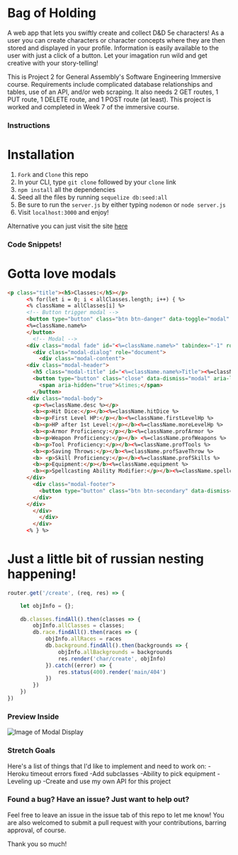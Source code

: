 # Bag of Holding
A web app that lets you swiftly create and collect D&D 5e characters! As a user you can create characters or character concepts where they are then stored and displayed in your profile. Information is easily available to the user with just a click of a button. Let your imagation run wild and get creative with your story-telling!

This is Project 2 for General Assembly's Software Engineering Immersive course. Requirements include complicated database relationships and tables, use of an API, and/or web scraping. It also needs 2 GET routes, 1 PUT route, 1 DELETE route, and 1 POST route (at least). This project is worked and completed in Week 7 of the immersive course. 

### Instructions
# Installation
1. `Fork` and `Clone` this repo
2. In your CLI, type `git clone` followed by your `clone` link
3. `npm install` all the dependencies
4. Seed all the files by running `sequelize db:seed:all`
5. Be sure to run the `server.js` by either typing `nodemon` or `node server.js`
6. Visit `localhost:3000` and enjoy!

Alternative you can just visit the site [here](https://my-bag-of-holding.herokuapp.com/)

### Code Snippets!
# Gotta love modals

```html
<p class="title"><h5>Classes:</h5></p>
      <% for(let i = 0; i < allClasses.length; i++) { %>
      <% className = allClasses[i] %>
      <!-- Button trigger modal -->
      <button type="button" class="btn btn-danger" data-toggle="modal" data-target="#<%=className.name%>">
      <%=className.name%>
      </button>
        <!-- Modal -->
      <div class="modal fade" id="<%=className.name%>" tabindex="-1" role="dialog" aria-labelledby="<%=className.name%>Title" aria-hidden="true">
        <div class="modal-dialog" role="document">
          <div class="modal-content">
      <div class="modal-header">
        <h5 class="modal-title" id="<%=className.name%>Title"><%=className.name%></h5>
        <button type="button" class="close" data-dismiss="modal" aria-label="Close">
          <span aria-hidden="true">&times;</span>
        </button>
      <div class="modal-body">
        <p><%=className.desc %></p>
        <b><p>Hit Dice:</p></b><%=className.hitDice %>
        <b><p>First Level HP:</p></b><%=className.firstLevelHp %>
        <b><p>HP after 1st Level:</p></b><%=className.moreLevelHp %>
        <b><p>Armor Proficiency:</p></b><%=className.profArmor %>
        <b><p>Weapon Proficiency:</p></b> <%=className.profWeapons %>
        <b><p>Tool Proficiency:</p></b><%=className.profTools %>
        <b><p>Saving Throws:</p></b><%=className.profSaveThrow %>
        <b> <p>Skill Proficiency:</p></b><%=className.profSkills %>
        <b><p>Equipment:</p></b><%=className.equipment %>
        <b><p>Spellcasting Ability Modifier:</p></b><%=className.spellcastingAbil %>
      </div>
        <div class="modal-footer">
          <button type="button" class="btn btn-secondary" data-dismiss="modal">Close</button>
        </div>
      </div>
        </div>
          </div>
        </div>
      <% } %>
```

# Just a little bit of russian nesting happening!

```js
router.get('/create', (req, res) => {

    let objInfo = {};
               
    db.classes.findAll().then(classes => {
        objInfo.allClasses = classes;
        db.race.findAll().then(races => {
            objInfo.allRaces = races
            db.background.findAll().then(backgrounds => {
                objInfo.allBackgrounds = backgrounds
                res.render('char/create', objInfo)
            }).catch((error) => {
                res.status(400).render('main/404')
            })
        })
    })
})
```
### Preview Inside
![Image of Modal Display](https://i.imgur.com/SBf0PUx.png)

### Stretch Goals
Here's a list of things that I'd like to implement and need to work on:
-Heroku timeout errors fixed
-Add subclasses
-Ability to pick equipment
-Leveling up
-Create and use my own API for this project

### Found a bug? Have an issue? Just want to help out?
Feel free to leave an issue in the issue tab of this repo to let me know! You are also welcomed to submit a pull request with your contributions, barring approval, of course. 

Thank you so much! 

